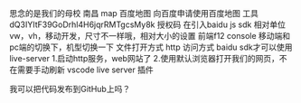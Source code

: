 思念的是我们的母校
南昌
map 百度地图
向百度申请使用百度地图
工具
dQ3IYItF39GoDrhl4H6jqrRMTgcsMy8k 授权码
在引入baidu js sdk
相对单位vw，vh，移动开发，尺寸不一样哦，相对大小的设置
前端f12 console 移动端和pc端的切换下，机型切换一下
文件打开方式
http 访问方式 baidu sdk才可以使用
live-server
 1.启动http服务，web网站了
 2.使用默认浏览器打开我们的网页，不在需要手动刷新
vscode live server 插件

我可以把代码发布到GitHub上吗？